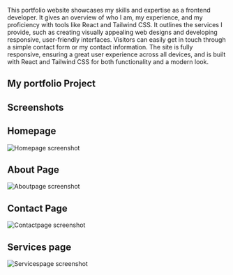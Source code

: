 This portfolio website showcases my skills and expertise as a frontend developer. It gives an overview of who I am, my experience, and my proficiency with tools like React and Tailwind CSS. It outlines the services I provide, such as creating visually appealing web designs and developing responsive, user-friendly interfaces. Visitors can easily get in touch through a simple contact form or my contact information. The site is fully responsive, ensuring a great user experience across all devices, and is built with React and Tailwind CSS for both functionality and a modern look.

## My portfolio Project

## Screenshots

## Homepage
![Homepage screenshot](https://github.com/emmajjoseph/portfolio_site/tree/main/my-project/src/assets/images/screenshot1.png")

## About Page
![Aboutpage screenshot](./images/screenshot12.png")

## Contact Page
![Contactpage screenshot](./images/screenshot13.png")

## Services page
![Servicespage screenshot](./images/screenshot14.png")
